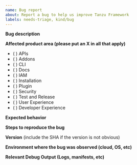 ```yaml
---
name: Bug report
about: Report a bug to help us improve Tanzu Framework
labels: needs-triage, kind/bug
---
```


**Bug description**

**Affected product area (please put an X in all that apply)**

- ( ) APIs
- ( ) Addons
- ( ) CLI
- ( ) Docs
- ( ) IAM
- ( ) Installation
- ( ) Plugin
- ( ) Security
- ( ) Test and Release
- ( ) User Experience
- ( ) Developer Experience

**Expected behavior**

**Steps to reproduce the bug**

**Version** (include the SHA if the version is not obvious)

**Environment where the bug was observed (cloud, OS, etc)**

**Relevant Debug Output (Logs, manifests, etc)**
